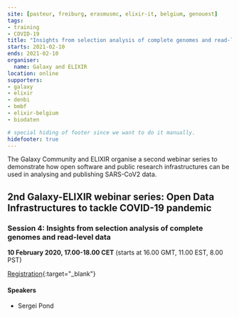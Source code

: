 ```yaml
---
site: [pasteur, freiburg, erasmusmc, elixir-it, belgium, genouest]
tags:
- training
- COVID-19
title: "Insights from selection analysis of complete genomes and read-level data"
starts: 2021-02-10
ends: 2021-02-10
organiser:
  name: Galaxy and ELIXIR
location: online
supporters:
- galaxy
- elixir
- denbi
- bmbf
- elixir-belgium
- biodaten

# special hiding of footer since we want to do it manually.
hidefooter: true
---
```


The Galaxy Community and ELIXIR organise a second webinar series to demonstrate how open software and public research infrastructures can be used in analysing and publishing SARS-CoV2 data.

## 2nd Galaxy-ELIXIR webinar series: Open Data Infrastructures to tackle COVID-19 pandemic

### Session 4: Insights from selection analysis of complete genomes and read-level data

**10 February 2020, 17.00-18.00 CET** (starts at 16.00 GMT, 11.00 EST, 8.00 PST)


[Registration](https://us02web.zoom.us/webinar/register/WN_RiK9XoUzQA-nYIHHF5qtcQ){:target="_blank"}

#### Speakers

* Sergei Pond
